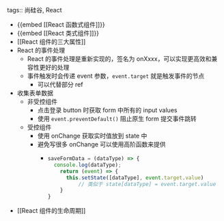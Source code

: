 tags:: 尚硅谷, React

- {{embed [[React 函数式组件]]}}
- {{embed [[React 类式组件]]}}
- [[React 组件的三大属性]]
- React 的事件处理
	- React 的事件处理是重新实现的，签名为 onXxxx，可以实现更高效和兼容性更好的处理
	- 事件触发时会传递 event 参数，`event.target` 就是触发事件的节点
		- 可以代替部分 ref
- 收集表单数据
	- 非受控组件
		- 点击登录 button 时获取 form 中所有的 input values
		- 使用 `event.preventDefault()` 阻止原生 form 提交事件跳转
	- 受控组件
		- 使用 onChange 获取实时值放到 state 中
		- 避免写很多 onChange 可以使用高阶函数来提供
			- ``` js
			  saveFormData = (dataType) => {
			  	console.log(dataType);
			      return (event) => {
			      	this.setState([dataType], event.target.value)
			        	// 类似于 state[dataType] = event.target.value
			      }
			  }
			  ```
- [[React 组件的生命周期]]